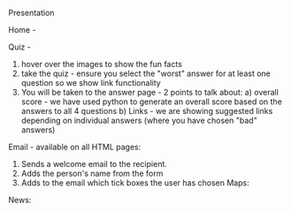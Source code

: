 Presentation

Home -

Quiz -
1) hover over the images to show the fun facts
2) take the quiz - ensure you select the "worst" answer for at least one question so we show link functionality
3) You will be taken to the answer page - 2 points to talk about:
  a) overall score - we have used python to generate an overall score based on the answers to all 4 questions
  b) Links - we are showing suggested links depending on individual answers (where you have chosen "bad" answers)

Email - available on all HTML pages:
1) Sends a welcome email to the recipient.
2) Adds the person's name from the form
3) Adds to the email which tick boxes the user has chosen
Maps:

News:
